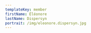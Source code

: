 ```yaml
---
templateKey: member
firstName: Éléonore
lastName: Dispersyn
portrait: /img/eleonore.dispersyn.jpg
---
```

